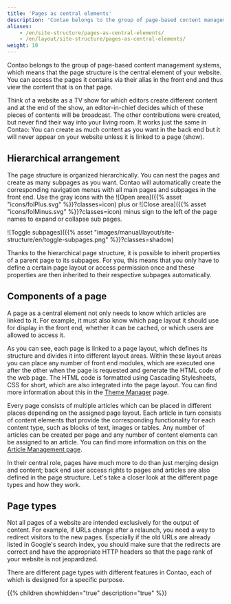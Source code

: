 ```yaml
---
title: 'Pages as central elements'
description: 'Contao belongs to the group of page-based content management systems, which means that the page structure is the central element of your website.'
aliases:
    - /en/site-structure/pages-as-central-elements/
    - /en/layout/site-structure/pages-as-central-elements/
weight: 10
---
```


Contao belongs to the group of page-based content management systems, which means that the page structure is the central
element of your website. You can access the pages it contains via their alias in the front end and thus view the content 
that is on that page.

Think of a website as a TV show for which editors create different content and at the end of the show, an editor-in-chief
decides which of these pieces of contents will be broadcast. The other contributions were created, but never find their 
way into your living room. It works just the same in Contao: You can create as much content as you want in the back end 
but it will never appear on your website unless it is linked to a page (show).

## Hierarchical arrangement

The page structure is organized hierarchically. You can nest the pages and create as many subpages as you want. Contao will
automatically create the corresponding navigation menus with all main pages and subpages in the front end. Use the gray
icons with the ![Open area]({{% asset "icons/folPlus.svg" %}}?classes=icon) plus or ![Close area]({{% asset "icons/folMinus.svg" %}}?classes=icon) minus
sign to the left of the page names to expand or collapse sub pages.

![Toggle subpages]({{% asset "images/manual/layout/site-structure/en/toggle-subpages.png" %}}?classes=shadow)

Thanks to the hierarchical page structure, it is possible to inherit properties of a parent page to its subpages.
For you, this means that you only have to define a certain page layout or access permission once and these properties
are then inherited to their respective subpages automatically.

## Components of a page

A page as a central element not only needs to know which articles are linked to it. For example, it must also know which
page layout it should use for display in the front end, whether it can be cached, or which users are allowed to access it.

As you can see, each page is linked to a page layout, which defines its structure and divides it into different layout
areas. Within these layout areas you can place any number of front end modules, which are executed one after the other
when the page is requested and generate the HTML code of the web page. The HTML code is formatted using
Cascading Stylesheets, CSS for short, which are also integrated into the page layout. You can find more information
about this in the [Theme Manager](/en/layout/theme-manager/) page.

Every page consists of multiple articles which can be placed in different places depending on the assigned page layout.
Each article in turn consists of content elements that provide the corresponding functionality for each content type,
such as blocks of text, images or tables. Any number of articles can be created per page and any number of content 
elements can be assigned to an article. You can find more information on this on the [Article Management page](/en/article-management/).

In their central role, pages have much more to do than just merging design and content; back end user access rights
to pages and articles are also defined in the page structure. Let's take a closer look at the different page types and
how they work.

## Page types

Not all pages of a website are intended exclusively for the output of content. For example, if URLs change after a
relaunch, you need a way to redirect visitors to the new pages. Especially if the old URLs are already listed in 
Google's search index, you should make sure that the redirects are correct and have the appropriate HTTP headers
so that the page rank of your website is not jeopardized.

There are different page types with different features in Contao, each of which is designed for a specific purpose.

{{% children showhidden="true" description="true" %}}
